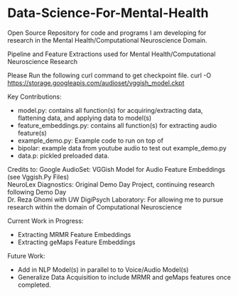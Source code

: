 # Data-Science-For-Mental-Health
Open Source Repository for code and programs I am developing for research in the Mental Health/Computational Neuroscience Domain.

Pipeline and Feature Extractions used for Mental Health/Computational Neuroscience Research

Please Run the following curl command to get checkpoint file.
curl -O https://storage.googleapis.com/audioset/vggish_model.ckpt

Key Contributions:
- model.py: contains all function(s) for acquiring/extracting data, flattening data, and applying data to model(s)
- feature_embeddings.py: contains all function(s) for extracting audio feature(s)
- example_demo.py: Example code to run on top of
- bipolar: example data from youtube audio to test out example_demo.py
- data.p: pickled preloaded data.

Credits to:
Google AudioSet: VGGish Model for Audio Feature Embeddings (see Vggish<insert name>.Py Files)<br />
NeuroLex Diagnostics: Original Demo Day Project, continuing research following Demo Day<br />
Dr. Reza Ghomi with UW DigiPsych Laboratory: For allowing me to pursue research within the domain of Computational Neuroscience<br />

Current Work in Progress:

- Extracting MRMR Feature Embeddings
- Extracting geMaps Feature Embeddings


Future Work:
- Add in NLP Model(s) in parallel to to Voice/Audio Model(s)
- Generalize Data Acquisition to include MRMR and geMaps features once completed.
